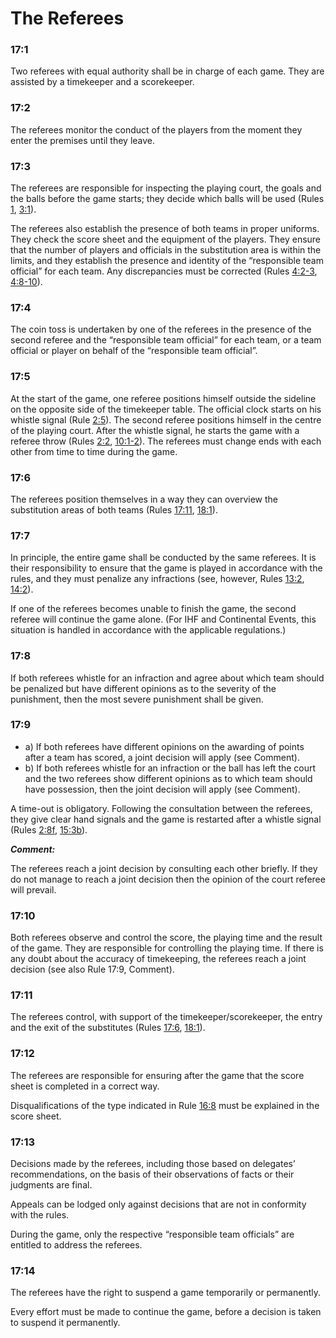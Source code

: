 # The Referees

### 17:1
Two referees with equal authority shall be in charge of each game.
They are assisted by a timekeeper and a scorekeeper.

### 17:2
The referees monitor the conduct of the players from the moment
they enter the premises until they leave.

### 17:3
The referees are responsible for inspecting the playing court, the
goals and the balls before the game starts; they decide which balls
will be used (Rules [1](#1:1), [3:1](#3:1)).

The referees also establish the presence of both teams in proper
uniforms. They check the score sheet and the equipment of the
players. They ensure that the number of players and officials in the
substitution area is within the limits, and they establish the presence
and identity of the “responsible team official” for each team. Any
discrepancies must be corrected (Rules [4:2-3](#4:2), [4:8-10](#4:8)).

### 17:4
The coin toss is undertaken by one of the referees in the presence of
the second referee and the “responsible team official” for each team,
or a team official or player on behalf of the “responsible team
official”.

### 17:5
At the start of the game, one referee positions himself outside the
sideline on the opposite side of the timekeeper table. The official
clock starts on his whistle signal (Rule [2:5](#2:5)).
The second referee positions himself in the centre of the playing
court. After the whistle signal, he starts the game with a referee
throw (Rules [2:2](#2:2), [10:1-2](#10:1)).
The referees must change ends with each other from time to time
during the game.

### 17:6
The referees position themselves in a way they can overview the
substitution areas of both teams (Rules [17:11](#17:11), [18:1](#18:1)).

### 17:7
In principle, the entire game shall be conducted by the same referees.
It is their responsibility to ensure that the game is played in
accordance with the rules, and they must penalize any infractions
(see, however, Rules [13:2](#13:2), [14:2](#14:2)).

If one of the referees becomes unable to finish the game, the second
referee will continue the game alone. (For IHF and Continental
Events, this situation is handled in accordance with the applicable
regulations.)

### 17:8
If both referees whistle for an infraction and agree about which team
should be penalized but have different opinions as to the severity of
the punishment, then the most severe punishment shall be given.

### 17:9
- a) If both referees have different opinions on the awarding of points
after a team has scored, a joint decision will apply (see
Comment).
- b) If both referees whistle for an infraction or the ball has left the
court and the two referees show different opinions as to which
team should have possession, then the joint decision will apply
(see Comment).

A time-out is obligatory. Following the consultation between the
referees, they give clear hand signals and the game is restarted after
a whistle signal (Rules [2:8f](#2:8), [15:3b](#15:3)).

***Comment:***

The referees reach a joint decision by consulting each other briefly. If they
do not manage to reach a joint decision then the opinion of the court referee
will prevail.

### 17:10
Both referees observe and control the score, the playing time and
the result of the game. They are responsible for controlling the
playing time. If there is any doubt about the accuracy of timekeeping,
the referees reach a joint decision (see also Rule 17:9, Comment).

### 17:11 
The referees control, with support of the timekeeper/scorekeeper,
the entry and the exit of the substitutes (Rules [17:6](#17:6), [18:1](#18:1)).

### 17:12
The referees are responsible for ensuring after the game that the
score sheet is completed in a correct way.

Disqualifications of the type indicated in Rule [16:8](#16:8) must be explained
in the score sheet.

### 17:13
Decisions made by the referees, including those based on delegates’
recommendations, on the basis of their observations of facts or their
judgments are final.

Appeals can be lodged only against decisions that are not in
conformity with the rules.

During the game, only the respective “responsible team officials” are entitled to address the referees.


### 17:14
The referees have the right to suspend a game temporarily or
permanently.

Every effort must be made to continue the game, before a decision is
taken to suspend it permanently.
